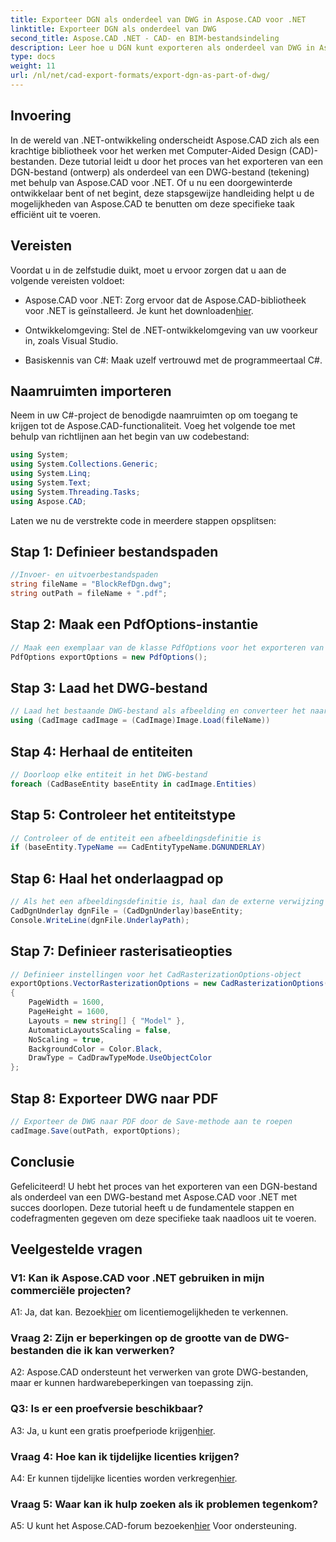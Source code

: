 ```yaml
---
title: Exporteer DGN als onderdeel van DWG in Aspose.CAD voor .NET
linktitle: Exporteer DGN als onderdeel van DWG
second_title: Aspose.CAD .NET - CAD- en BIM-bestandsindeling
description: Leer hoe u DGN kunt exporteren als onderdeel van DWG in Aspose.CAD voor .NET. Volg onze stapsgewijze handleiding voor een naadloze integratie.
type: docs
weight: 11
url: /nl/net/cad-export-formats/export-dgn-as-part-of-dwg/
---
```

## Invoering

In de wereld van .NET-ontwikkeling onderscheidt Aspose.CAD zich als een krachtige bibliotheek voor het werken met Computer-Aided Design (CAD)-bestanden. Deze tutorial leidt u door het proces van het exporteren van een DGN-bestand (ontwerp) als onderdeel van een DWG-bestand (tekening) met behulp van Aspose.CAD voor .NET. Of u nu een doorgewinterde ontwikkelaar bent of net begint, deze stapsgewijze handleiding helpt u de mogelijkheden van Aspose.CAD te benutten om deze specifieke taak efficiënt uit te voeren.

## Vereisten

Voordat u in de zelfstudie duikt, moet u ervoor zorgen dat u aan de volgende vereisten voldoet:

-  Aspose.CAD voor .NET: Zorg ervoor dat de Aspose.CAD-bibliotheek voor .NET is geïnstalleerd. Je kunt het downloaden[hier](https://releases.aspose.com/cad/net/).

- Ontwikkelomgeving: Stel de .NET-ontwikkelomgeving van uw voorkeur in, zoals Visual Studio.

- Basiskennis van C#: Maak uzelf vertrouwd met de programmeertaal C#.

## Naamruimten importeren

Neem in uw C#-project de benodigde naamruimten op om toegang te krijgen tot de Aspose.CAD-functionaliteit. Voeg het volgende toe met behulp van richtlijnen aan het begin van uw codebestand:

```csharp
using System;
using System.Collections.Generic;
using System.Linq;
using System.Text;
using System.Threading.Tasks;
using Aspose.CAD;
```

Laten we nu de verstrekte code in meerdere stappen opsplitsen:

## Stap 1: Definieer bestandspaden

```csharp
//Invoer- en uitvoerbestandspaden
string fileName = "BlockRefDgn.dwg";
string outPath = fileName + ".pdf";
```

## Stap 2: Maak een PdfOptions-instantie

```csharp
// Maak een exemplaar van de klasse PdfOptions voor het exporteren van DWG naar PDF
PdfOptions exportOptions = new PdfOptions();
```

## Stap 3: Laad het DWG-bestand

```csharp
// Laad het bestaande DWG-bestand als afbeelding en converteer het naar het CadImage-type
using (CadImage cadImage = (CadImage)Image.Load(fileName))
```

## Stap 4: Herhaal de entiteiten

```csharp
// Doorloop elke entiteit in het DWG-bestand
foreach (CadBaseEntity baseEntity in cadImage.Entities)
```

## Stap 5: Controleer het entiteitstype

```csharp
// Controleer of de entiteit een afbeeldingsdefinitie is
if (baseEntity.TypeName == CadEntityTypeName.DGNUNDERLAY)
```

## Stap 6: Haal het onderlaagpad op

```csharp
// Als het een afbeeldingsdefinitie is, haal dan de externe verwijzing naar het object op
CadDgnUnderlay dgnFile = (CadDgnUnderlay)baseEntity;
Console.WriteLine(dgnFile.UnderlayPath);
```

## Stap 7: Definieer rasterisatieopties

```csharp
// Definieer instellingen voor het CadRasterizationOptions-object
exportOptions.VectorRasterizationOptions = new CadRasterizationOptions()
{
    PageWidth = 1600,
    PageHeight = 1600,
    Layouts = new string[] { "Model" },
    AutomaticLayoutsScaling = false,
    NoScaling = true,
    BackgroundColor = Color.Black,
    DrawType = CadDrawTypeMode.UseObjectColor
};
```

## Stap 8: Exporteer DWG naar PDF

```csharp
// Exporteer de DWG naar PDF door de Save-methode aan te roepen
cadImage.Save(outPath, exportOptions);
```

## Conclusie

Gefeliciteerd! U hebt het proces van het exporteren van een DGN-bestand als onderdeel van een DWG-bestand met Aspose.CAD voor .NET met succes doorlopen. Deze tutorial heeft u de fundamentele stappen en codefragmenten gegeven om deze specifieke taak naadloos uit te voeren.

## Veelgestelde vragen

### V1: Kan ik Aspose.CAD voor .NET gebruiken in mijn commerciële projecten?
 A1: Ja, dat kan. Bezoek[hier](https://purchase.aspose.com/buy) om licentiemogelijkheden te verkennen.

### Vraag 2: Zijn er beperkingen op de grootte van de DWG-bestanden die ik kan verwerken?
A2: Aspose.CAD ondersteunt het verwerken van grote DWG-bestanden, maar er kunnen hardwarebeperkingen van toepassing zijn.

### Q3: Is er een proefversie beschikbaar?
A3: Ja, u kunt een gratis proefperiode krijgen[hier](https://releases.aspose.com/).

### Vraag 4: Hoe kan ik tijdelijke licenties krijgen?
 A4: Er kunnen tijdelijke licenties worden verkregen[hier](https://purchase.aspose.com/temporary-license/).

### Vraag 5: Waar kan ik hulp zoeken als ik problemen tegenkom?
 A5: U kunt het Aspose.CAD-forum bezoeken[hier](https://forum.aspose.com/c/cad/19) Voor ondersteuning.